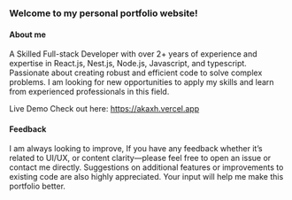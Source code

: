 ### Welcome to my personal portfolio website!

#### About me
A Skilled Full-stack Developer with over 2+ years of experience and expertise in React.js, Nest.js, Node.js, Javascript, and typescript. Passionate about creating robust and efficient code to solve complex problems. I am looking for new opportunities to apply my skills and learn from experienced professionals in this field.

Live Demo
Check out here: https://akaxh.vercel.app

#### Feedback
I am always looking to improve, If you have any feedback whether it’s related to UI/UX, or content clarity—please feel free to open an issue or contact me directly. Suggestions on additional features or improvements to existing code are also highly appreciated. Your input will help me make this portfolio better.